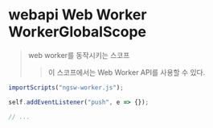 # webapi Web Worker WorkerGlobalScope

> web worker를 동작시키는 스코프
>
> > 이 스코프에서는 Web Worker API를 사용할 수 있다.

```js
importScripts("ngsw-worker.js");

self.addEventListener("push", e => {});

// ...
```

